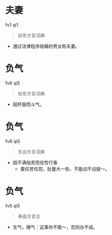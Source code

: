 # 夫妻
fv1 qi1
> 如东方言词典
- 通过法律程序结婚的男女称夫妻。

# 负气
fv6 qi5
> 如东方言词典
- 因怀狠而斗气。

# 负气
fv6 qi5
> 东台方言词典
- 因不满指责而任性行事
  - 要任劳任怨，肚量大一些，不能动不动就～。

# 负气
fv5 qi5
> 泰县方言志
- 生气，赌气：这事你不能～，否则办不成。
